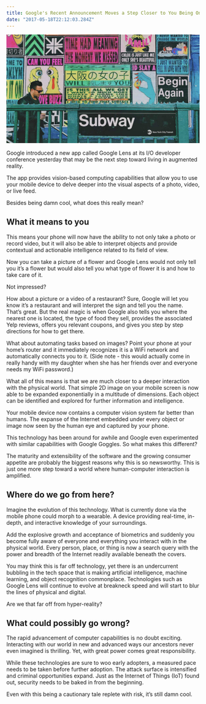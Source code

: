 ```yaml
---
title: Google's Recent Announcement Moves a Step Closer to You Being One With the Machine
date: "2017-05-18T22:12:03.284Z"
---
```


![google-lens](./google-lens.jpeg)

Google introduced a new app called Google Lens at its I/O developer conference yesterday that may be the next step toward living in augmented reality.

The app provides vision-based computing capabilities that allow you to use your mobile device to delve deeper into the visual aspects of a photo, video, or live feed.

Besides being damn cool, what does this really mean?

## What it means to you

This means your phone will now have the ability to not only take a photo or record video, but it will also be able to interpret objects and provide contextual and actionable intelligence related to its field of view.

Now you can take a picture of a flower and Google Lens would not only tell you it’s a flower but would also tell you what type of flower it is and how to take care of it.

Not impressed?

How about a picture or a video of a restaurant? Sure, Google will let you know it’s a restaurant and will interpret the sign and tell you the name. That’s great. But the real magic is when Google also tells you where the nearest one is located, the type of food they sell, provides the associated Yelp reviews, offers you relevant coupons, and gives you step by step directions for how to get there.

What about automating tasks based on images? Point your phone at your home’s router and it immediately recognizes it is a WiFi network and automatically connects you to it. (Side note - this would actually come in really handy with my daughter when she has her friends over and everyone needs my WiFi password.)

What all of this means is that we are much closer to a deeper interaction with the physical world. That simple 2D image on your mobile screen is now able to be expanded exponentially in a multitude of dimensions. Each object can be identified and explored for further information and intelligence.

Your mobile device now contains a computer vision system far better than humans. The expanse of the Internet embedded under every object or image now seen by the human eye and captured by your phone.

This technology has been around for awhile and Google even experimented with similar capabilities with Google Goggles. So what makes this different?

The maturity and extensibility of the software and the growing consumer appetite are probably the biggest reasons why this is so newsworthy. This is just one more step toward a world where human-computer interaction is amplified.

## Where do we go from here?

Imagine the evolution of this technology. What is currently done via the mobile phone could morph to a wearable. A device providing real-time, in-depth, and interactive knowledge of your surroundings.

Add the explosive growth and acceptance of biometrics and suddenly you become fully aware of everyone and everything you interact with in the physical world. Every person, place, or thing is now a search query with the power and breadth of the Internet readily available beneath the covers.

You may think this is far off technology, yet there is an undercurrent bubbling in the tech space that is making artificial intelligence, machine learning, and object recognition commonplace. Technologies such as Google Lens will continue to evolve at breakneck speed and will start to blur the lines of physical and digital.

Are we that far off from hyper-reality?

## What could possibly go wrong?

The rapid advancement of computer capabilities is no doubt exciting. Interacting with our world in new and advanced ways our ancestors never even imagined is thrilling. Yet, with great power comes great responsibility.

While these technologies are sure to woo early adopters, a measured pace needs to be taken before further adoption. The attack surface is intensified and criminal opportunities expand. Just as the Internet of Things (IoT) found out, security needs to be baked in from the beginning.

Even with this being a cautionary tale replete with risk, it’s still damn cool.
